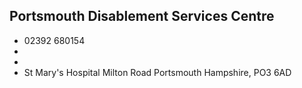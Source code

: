 
## Portsmouth Disablement Services Centre

- <i class="fa fa-phone"></i> 02392 680154
- <i class="fa fa-envelope"></i> <a href="mailto:"></a>
- <i class="fa fa-home"></i> []()
- <i class="fa fa-building"></i> St Mary's Hospital Milton Road   Portsmouth Hampshire, PO3 6AD
